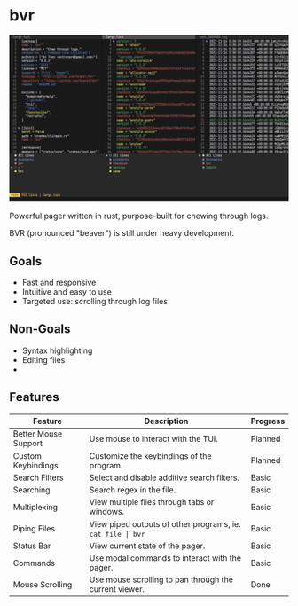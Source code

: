 # bvr

![BVR CLI](assets/simple.png)

Powerful pager written in rust, purpose-built for chewing through logs.

BVR (pronounced "beaver") is still under heavy development.

## Goals
* Fast and responsive
* Intuitive and easy to use
* Targeted use: scrolling through log files

## Non-Goals
* Syntax highlighting
* Editing files
* 

## Features
| Feature              | Description                                                 | Progress |
| -------------------- | ----------------------------------------------------------- | -------- |
| Better Mouse Support | Use mouse to interact with the TUI.                         | Planned  |
| Custom Keybindings   | Customize the keybindings of the program.                   | Planned  |
| Search Filters       | Select and disable additive search filters.                 | Basic    |
| Searching            | Search regex in the file.                                   | Basic    |
| Multiplexing         | View multiple files through tabs or windows.                | Basic    |
| Piping Files         | View piped outputs of other programs, ie. `cat file \| bvr` | Basic    |
| Status Bar           | View current state of the pager.                            | Basic    |
| Commands             | Use modal commands to interact with the pager.              | Basic    |
| Mouse Scrolling      | Use mouse scrolling to pan through the current viewer.      | Done     |

